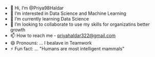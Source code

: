 - 👋 Hi, I’m @Priya98Haldar
- 👀 I’m interested in Data Science and Machine Learning
- 🌱 I’m currently learning Data Science
- 💞️ I’m looking to collaborate to use my skills for organizatins better growth
- 📫 How to reach me - priyahaldar322@gmail.com
- 😄 Pronouns: ... I bealave in Teamwork
- ⚡ Fun fact: ... "Humans are most intelligent mammals"

<!---
Priya98Haldar/Priya98Haldar is a ✨ special ✨ repository because its `README.md` (this file) appears on your GitHub profile.
You can click the Preview link to take a look at your changes.
--->
